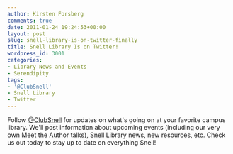 ```yaml
---
author: Kirsten Forsberg
comments: true
date: 2011-01-24 19:24:53+00:00
layout: post
slug: snell-library-is-on-twitter-finally
title: Snell Library Is on Twitter!
wordpress_id: 3001
categories:
- Library News and Events
- Serendipity
tags:
- '@ClubSnell'
- Snell Library
- Twitter
---
```


Follow [@ClubSnell](http://twitter.com/ClubSnell) for updates on what's going on at your favorite campus library. We'll post information about upcoming events (including our very own Meet the Author talks), Snell Library news, new resources, etc. Check us out today to stay up to date on everything Snell!

